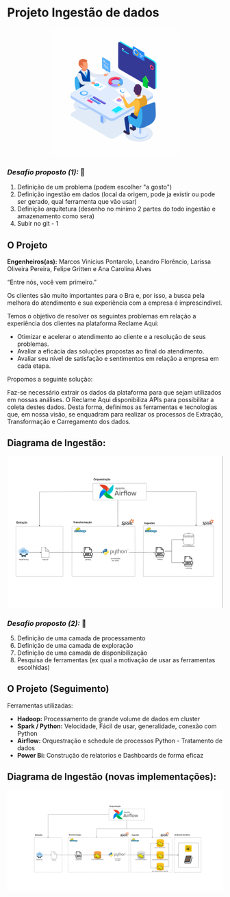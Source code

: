 # Projeto Ingestão de dados

<div align="center">
<img src="dados.gif" alt="drawing" width="300"/>
</div>

### _Desafio proposto (1):_ 🚀

1) Definição de um problema (podem escolher "a gosto")
2) Definição ingestão em dados (local da origem, pode ja existir ou pode ser gerado, qual ferramenta que vão usar)
3) Definição arquitetura (desenho no minimo 2 partes do todo ingestão e amazenamento como sera)
4) Subir no git - 1

## O Projeto

**Engenheiros(as):** Marcos Vinicius Pontarolo, Leandro Florêncio, Larissa Oliveira Pereira, Felipe Gritten e Ana Carolina Alves

“Entre nós, você vem primeiro.”

Os clientes são muito importantes para o Bra e, por isso, a busca pela melhora do atendimento e sua experiência com a empresa é imprescindível.
 
Temos o objetivo de resolver os seguintes problemas em relação a experiência dos clientes na plataforma Reclame Aqui:
 - Otimizar e acelerar o atendimento ao cliente e a resolução de seus problemas.
 - Avaliar a eficácia das soluções propostas ao final do atendimento.
 - Avaliar seu nível de satisfação e sentimentos em relação a empresa em cada etapa.
 
Propomos a seguinte solução:

Faz-se necessário extrair os dados da plataforma para que sejam utilizados em nossas análises. O Reclame Aqui disponibiliza APIs para possibilitar a coleta destes dados. Desta forma, definimos as ferramentas e tecnologias que, em nossa visão, se enquadram para realizar os processos de Extração, Transformação e Carregamento dos dados.


## Diagrama de Ingestão:
<div align="center">
<img src="diagrama.png" alt="drawing" width="600"/>
</div>

### _Desafio proposto (2):_ 🚀

5) Definição de uma camada de processamento
6) Definição de uma camada de exploração
7) Definição de uma camada de disponibilização
8) Pesquisa de ferramentas (ex qual a motivação de usar as ferramentas escolhidas)

## O Projeto (Seguimento)

Ferramentas utilizadas:

 - **Hadoop:** Processamento de grande volume de dados em cluster
 - **Spark / Python:** Velocidade, Fácil de usar, generalidade, conexão com Python
 - **Airflow:** Orquestração e schedule de processos Python - Tratamento de dados
 - **Power Bi:** Construção de relatorios e Dashboards de forma eficaz

## Diagrama de Ingestão (novas implementações):
<div align="center">
<img src="diagrama_V2.png" alt="drawing" width="900"/>
</div>
